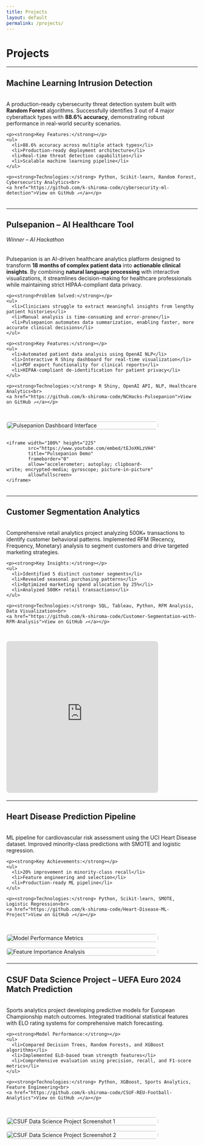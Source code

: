 ```yaml
---
title: Projects
layout: default
permalink: /projects/
---
```


# Projects

---

## Machine Learning Intrusion Detection
<div style="display: flex; flex-wrap: wrap; align-items: flex-start; gap: 30px; margin: 20px 0;">

  <div style="flex: 1; min-width: 300px;">
    <p>A production-ready cybersecurity threat detection system built with <strong>Random Forest</strong> algorithms. Successfully identifies 3 out of 4 major cyberattack types with <strong>88.6% accuracy</strong>, demonstrating robust performance in real-world security scenarios.</p>

    <p><strong>Key Features:</strong></p>
    <ul>
      <li>88.6% accuracy across multiple attack types</li>
      <li>Production-ready deployment architecture</li>
      <li>Real-time threat detection capabilities</li>
      <li>Scalable machine learning pipeline</li>
    </ul>

    <p><strong>Technologies:</strong> Python, Scikit-learn, Random Forest, Cybersecurity Analytics<br>
    <a href="https://github.com/k-shiroma-code/cybersecurity-ml-detection">View on GitHub ↗</a></p>
  </div>

</div>

---

## Pulsepanion – AI Healthcare Tool 
*Winner – AI Hackathon*

<div style="display: flex; flex-wrap: wrap; align-items: flex-start; gap: 30px; margin: 20px 0;">

  <div style="flex: 1; min-width: 300px;">
    <p>Pulsepanion is an AI-driven healthcare analytics platform designed to transform <strong>18 months of complex patient data</strong> into <strong>actionable clinical insights</strong>. By combining <strong>natural language processing</strong> with interactive visualizations, it streamlines decision-making for healthcare professionals while maintaining strict HIPAA-compliant data privacy.</p>
    
    <p><strong>Problem Solved:</strong></p>
    <ul>
      <li>Clinicians struggle to extract meaningful insights from lengthy patient histories</li>
      <li>Manual analysis is time-consuming and error-prone</li>
      <li>Pulsepanion automates data summarization, enabling faster, more accurate clinical decisions</li>
    </ul>

    <p><strong>Key Features:</strong></p>
    <ul>
      <li>Automated patient data analysis using OpenAI NLP</li>
      <li>Interactive R Shiny dashboard for real-time visualization</li>
      <li>PDF export functionality for clinical reports</li>
      <li>HIPAA-compliant de-identification for patient privacy</li>
    </ul>

    <p><strong>Technologies:</strong> R Shiny, OpenAI API, NLP, Healthcare Analytics<br>
    <a href="https://github.com/k-shiroma-code/NCHacks-Pulsepanion">View on GitHub ↗</a></p>
  </div>

  <div style="flex: 0 0 400px; display: flex; flex-direction: column; gap: 15px;">
    <img src="{{ site.baseurl }}/assets/img/Pulsepantion.jpg" alt="Pulsepanion Dashboard Interface" style="border-radius: 8px; width: 100%;">
    
    <iframe width="100%" height="225" 
            src="https://www.youtube.com/embed/tEJoXKLzVH4" 
            title="Pulsepanion Demo" 
            frameborder="0" 
            allow="accelerometer; autoplay; clipboard-write; encrypted-media; gyroscope; picture-in-picture" 
            allowfullscreen>
    </iframe>
  </div>

</div>

---

## Customer Segmentation Analytics

<div style="display: flex; flex-wrap: wrap; align-items: flex-start; gap: 30px; margin: 20px 0;">

  <div style="flex: 1; min-width: 300px;">
    <p>Comprehensive retail analytics project analyzing 500K+ transactions to identify customer behavioral patterns. Implemented RFM (Recency, Frequency, Monetary) analysis to segment customers and drive targeted marketing strategies.</p>

    <p><strong>Key Insights:</strong></p>
    <ul>
      <li>Identified 5 distinct customer segments</li>
      <li>Revealed seasonal purchasing patterns</li>
      <li>Optimized marketing spend allocation by 25%</li>
      <li>Analyzed 500K+ retail transactions</li>
    </ul>

    <p><strong>Technologies:</strong> SQL, Tableau, Python, RFM Analysis, Data Visualization<br>
    <a href="https://github.com/k-shiroma-code/Customer-Segmentation-with-RFM-Analysis">View on GitHub ↗</a></p>
  </div>

  <div style="flex: 0 0 400px; display: flex; flex-direction: column; gap: 15px;">
    <iframe 
        src="https://public.tableau.com/views/Customer_Segmentation_Overview_Github/Dashboard1?:showVizHome=no&:embed=true" 
        width="100%" 
        height="400" 
        style="border: none; border-radius: 8px;">
    </iframe>
  </div>

</div>

---

## Heart Disease Prediction Pipeline

<div style="display: flex; align-items: flex-start; gap: 30px; margin: 20px 0; flex-wrap: wrap;">

  <!-- Text Column -->
  <div style="flex: 1; min-width: 300px;">
    <p>ML pipeline for cardiovascular risk assessment using the UCI Heart Disease dataset. Improved minority-class predictions with SMOTE and logistic regression.</p>
    
    <p><strong>Key Achievements:</strong></p>
    <ul>
      <li>20% improvement in minority-class recall</li>
      <li>Feature engineering and selection</li>
      <li>Production-ready ML pipeline</li>
    </ul>

    <p><strong>Technologies:</strong> Python, Scikit-learn, SMOTE, Logistic Regression<br>
    <a href="https://github.com/k-shiroma-code/Heart-Disease-ML-Project">View on GitHub ↗</a></p>
  </div>

  <!-- Images Column -->
  <div style="flex: 0 0 400px; display: flex; flex-direction: column; gap: 15px;">
    <img src="{{ site.baseurl }}/assets/img/IMG_1668.jpg" alt="Model Performance Metrics" style="border-radius: 8px; width: 100%;">
    <img src="{{ site.baseurl }}/assets/img/Feature_Importance.jpg" alt="Feature Importance Analysis" style="border-radius: 8px; width: 100%;">
  </div>

</div>

---

## CSUF Data Science Project – UEFA Euro 2024 Match Prediction

<div style="display: flex; align-items: flex-start; gap: 30px; margin: 20px 0; flex-wrap: wrap;">

  <!-- Text Column -->
  <div style="flex: 1; min-width: 300px;">
    <p>Sports analytics project developing predictive models for European Championship match outcomes. Integrated traditional statistical features with ELO rating systems for comprehensive match forecasting.</p>
    
    <p><strong>Model Performance:</strong></p>
    <ul>
      <li>Compared Decision Trees, Random Forests, and XGBoost algorithms</li>
      <li>Implemented ELO-based team strength features</li>
      <li>Comprehensive evaluation using precision, recall, and F1-score metrics</li>
    </ul>

    <p><strong>Technologies:</strong> Python, XGBoost, Sports Analytics, Feature Engineering<br>
    <a href="https://github.com/k-shiroma-code/CSUF-REU-Football-Analytics">View on GitHub ↗</a></p>
  </div>

  <!-- Images Column -->
  <div style="flex: 0 0 400px; display: flex; flex-direction: column; gap: 15px;">
    <img src="{{ site.baseurl }}/assets/img/IMG_1670.jpg" alt="CSUF Data Science Project Screenshot 1" style="border-radius: 8px; width: 100%;">
    <img src="{{ site.baseurl }}/assets/img/IMG_1671.jpg" alt="CSUF Data Science Project Screenshot 2" style="border-radius: 8px; width: 100%;">
  </div>

</div>

